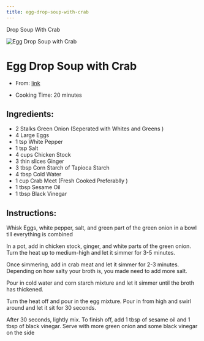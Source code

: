 ```yaml
---
title: egg-drop-soup-with-crab
---
```


Drop Soup With Crab

![Egg Drop Soup with
Crab](https://tiffycooks.com/wp-content/uploads/2021/01/Egg-Drop-Soup-.png)

# Egg Drop Soup with Crab

- From:
  [link](https://tiffycooks.com/egg-drop-soup-with-crab-15-minutes/.md)

- Cooking Time: 20 minutes

## Ingredients:

- 2 Stalks Green Onion (Seperated with Whites and Greens )
- 4 Large Eggs
- 1 tsp White Pepper
- 1 tsp Salt
- 4 cups Chicken Stock
- 3 thin slices Ginger
- 3 tbsp Corn Starch of Tapioca Starch
- 4 tbsp Cold Water
- 1 cup Crab Meet (Fresh Cooked Preferablly )
- 1 tbsp Sesame Oil
- 1 tbsp Black Vinegar

## Instructions:

Whisk Eggs, white pepper, salt, and green part of the green onion in a
bowl till everything is combined

In a pot, add in chicken stock, ginger, and white parts of the green
onion. Turn the heat up to medium-high and let it simmer for 3-5
minutes.

Once simmering, add in crab meat and let it simmer for 2-3 minutes.
Depending on how salty your broth is, you made need to add more salt.

Pour in cold water and corn starch mixture and let it simmer until the
broth has thickened.

Turn the heat off and pour in the egg mixture. Pour in from high and
swirl around and let it sit for 30 seconds.

After 30 seconds, lightly mix. To finish off, add 1 tbsp of sesame oil
and 1 tbsp of black vinegar. Serve with more green onion and some black
vinegar on the side
